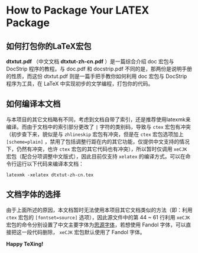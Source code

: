 # How to Package Your LATEX Package
## 如何打包你的LaTeX宏包
**dtxtut.pdf** （中文文档 **dtxtut-zh-cn.pdf** ）是一篇综合介绍 doc 宏包与 DocStrip 程序的教程。与 doc.pdf 和 docstrip.pdf 不同的是，那两份是说明手册的性质，而这份 dtxtut.pdf 则是一篇手把手教你如何利用 doc 宏包与 DocStrip 程序为工具，在 LaTeX 中实现初步的文学编程，打包你的代码。

## 如何编译本文档
与本项目的其它文档略有不同，考虑到文档自带了索引，还是推荐使用latexmk来编译。而由于文档中的索引部分更改了 `|` 字符的类别码，导致与 `ctex` 宏包有冲突（初步查下来，貌似是与 `zhlineskip` 宏包有冲突，但是在 `ctex` 宏包选项加上 `[scheme=plain]` ，禁用了包括调整行距在内的其它功能，仅提供中文支持的情况下，仍然有冲突，也许 `ctex` 宏包的其它代码也有冲突），所以暂时仅调用 `xeCJK` 宏包（配合分项调整中文版式），因此目前仅支持 `xelatex` 的编译方式。可以在命令行运行以下代码来编译本文档：
```
latexmk -xelatex dtxtut-zh-cn.tex
```

## 文档字体的选择
由于上面所述的原因，本文档暂时无法使用本项目其它文档类似的方法（即：利用 `ctex` 宏包的 `[fontset=source]` 选项），因此源文件中的第 44 ~ 61 行利用 `xeCJK` 宏包的命令分别设置了中文主要字体为[思源字体][1]，若想使用 Fandol 字体，可以直接把这一段代码删除， `xeCJK` 宏包默认使用了 Fandol 字体。

**Happy TeXing!**

[1]:https://texer.cn/wp-content/uploads/Source.rar